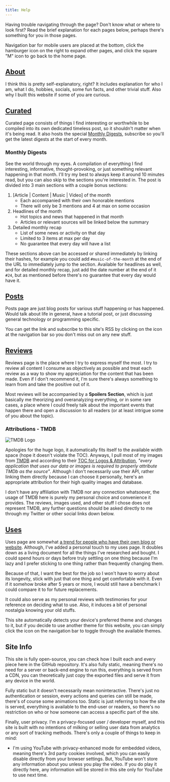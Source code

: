 ```yaml
---
title: Help
---
```


Having trouble navigating through the page? Don't know what or where to look first? Read the brief explanation for each pages below, perhaps there's something for you in those pages.

<section class="info-box note">
Navigation bar for mobile users are placed at the bottom, click the hamburger icon on the right to expand other pages, and click the square "M" icon to go back to the home page.
</section>

## [About](/about)

I think this is pretty self-explanatory, right? It includes explanation for who I am, what I do, hobbies, socials, some fun facts, and other trivial stuff. Also why I built this website if some of you are curious.

## [Curated](/curated)

Curated page consists of things I find interesting or worthwhile to be compiled into its own dedicated timeless post, so it shouldn't matter when it's being read. It also hosts the special [Monthly Digests](/curated/digest), subscribe so you'll get the latest digests at the start of every month.

### Monthly Digests

See the world through my eyes. A compilation of everything I find interesting, informative, thought-provoking, or just something relevant happening in that month. I'll try my best to always keep it around 10 minutes read, but you can also skip to the sections you're interested in. The post is divided into 3 main sections with a couple bonus sections:

1. [Article | Content | Music | Video] of the month
   - Each accompanied with their own honorable mentions
   - There will only be 3 mentions and 4 at max on some occasion
2. Headlines of the month
   - Hot topics and news that happened in that month
   - Articles or relevant sources will be linked below the summary
3. Detailed monthly recap
   - List of some news or activity on that day
   - Limited to 3 items at max per day
   - No guarantee that every day will have a list

These sections above can be accessed or shared immediately by linking their hashes, for example you could add `#music-of-the-month` at the end of the URL to immediately jump to the section. Available for headlines as well, and for detailed monthly recap, just add the date number at the end of it `#24`, but as mentioned before there's no guarantee that every day would have it.

## [Posts](/posts)

Posts page are just blog posts for various stuff happening or has happened. Would talk about life in general, have a tutorial post, or just discussing general technology or programming specific.

<section class="info-box tip">
You can get the link and subscribe to this site's RSS by clicking on the icon at the navigation bar so you don't miss out on any new stuff.
</section>

## [Reviews](/reviews)

Reviews page is the place where I try to express myself the most. I try to review all content I consume as objectively as possible and treat each review as a way to show my appreciation for the content that has been made. Even if I don't recommend it, I'm sure there's always something to learn from and take the positive out of it.

Most reviews will be accompanied by a **Spoilers Section**, which is just basically me theorizing and overanalyzing everything, or in some rare cases, a place where I could freely talk about the important events that happen there and open a discussion to all readers (or at least intrigue some of you about the topic).

### Attributions - TMDB

![TMDB Logo](https://www.themoviedb.org/assets/2/v4/logos/v2/blue_short-8e7b30f73a4020692ccca9c88bafe5dcb6f8a62a4c6bc55cd9ba82bb2cd95f6c.svg)

Apologies for the huge logo, it automatically fits itself to the available width space (hope it doesn't violate the TOC). Anyways, I pull most of my images from [TMDB](https://www.themoviedb.org/) and according to their [TOC for Logos & Attribution](https://www.themoviedb.org/about/logos-attribution), *"every application that uses our data or images is required to properly attribute TMDb as the source"*. Although I don't necessarily use their API, rather linking them directly because I can choose it personally, here's an appropriate attribution for their high quality images and database.

I don't have any affiliation with TMDB nor any connection whatsoever, the usage of TMDB here is purely my personal choice and convenience it provides. The reviews, images used, and other stuff I chose does not represent TMDB, any further questions should be asked directly to me through my Twitter or other social links down below.

## [Uses](/uses)

Uses page are somewhat [a trend for people who have their own blog or website](https://uses.tech/). Although, I've added a personal touch to my uses page. It doubles down as a living document for all the things I've researched and bought. I could spend hours or days before truly settling on one thing because I'm lazy and I prefer sticking to one thing rather than frequently changing them.

Because of that, I want the best for the job so I won't have to worry about its longevity, stick with just that one thing and get comfortable with it. Even if it somehow broke after 5 years or more, I would still have a benchmark I could compare it to for future replacements.

It could also serve as my personal reviews with testimonies for your reference on deciding what to use. Also, it induces a bit of personal nostalgia knowing your old stuffs.

<section class="info-box note">
This site automatically detects your device's preferred theme and changes to it, but if you decide to use another theme for this website, you can simply click the icon on the navigation bar to toggle through the available themes.
</section>

## Site Info

This site is fully open-source, you can check how I built each and every piece here in the GitHub repository. It's also fully static, meaning there's no need for a server or back-end engine to run this, everything is served from a CDN, you can theoretically just copy the exported files and serve it from any device in the world.

Fully static but it doesn't necessarily mean noninteractive. There's just no authentication or session, every actions and queries can still be made, there's of course some animations too. Static is just referring to how the site is served, everything is available to the end-user or readers, so there's no restriction on who or how someone can access a specific part of the site.

Finally, user privacy. I'm a privacy-focused user / developer myself, and this site is built with no intentions of milking or selling user data from analytics or any sort of tracking methods. There's only a couple of things to keep in mind:

- I'm using YouTube with privacy-enhanced mode for embedded videos, meaning there's 3rd party cookies involved, which you can easily disable directly from your browser settings. But, YouTube won't store any information about you unless you play the video. If you do play it directly here, any information will be stored in this site only for YouTube to use next time.
